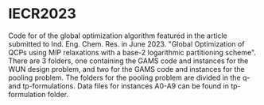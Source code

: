 # IECR2023
Code for of the global optimization algorithm featured in the article submitted to Ind. Eng. Chem. Res. in June 2023.
"Global Optimization of QCPs using MIP relaxations with a base-2 logarithmic partitioning scheme".
There are 3 folders, one containing the GAMS code and instances for the WUN design problem, and two for the GAMS code and instances for the pooling problem.
The folders for the pooling problem are divided in the q- and tp-formulations. Data files for instances A0-A9 can be found in tp-formulation folder.
